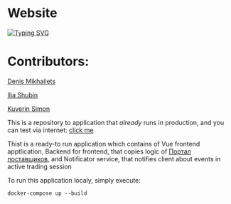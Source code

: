 # Website
[![Typing SVG](https://readme-typing-svg.herokuapp.com/?lines=👋+Welcome+to+BipolarPenguin+team+repository!;We+are:;Ilia+Shubin:+JS+Frontend+Developer;Denis+Mikhailets:+JS+Frontend+Developer;Kuverin+Simon:+Golang/Python+backend+developer)](https://git.io/typing-svg)

# Contributors:
[Denis Mikhailets](https://github.com/DMikhailiets)


[Ilia Shubin](https://github.com/IliaSNK)


[Kuverin Simon](https://github.com/Kuwerin)


This is a repository to application that *already* runs in production, and you can test via internet: [click me](http://62.109.10.249/)

Thist is a ready-to run application which contains of Vue frontend apptlication,
Backend for frontend, that copies logic of [Портал поставщиков](https://zakupki.mos.ru/purchase/list?page=1&perPage=10&sortField=relevance&sortDesc=true&filter=%7B%22typeIn%22%3A%5B1%5D%2C%22regionPaths%22%3A%5B%22.1.1626.%22%5D%2C%22auctionSpecificFilter%22%3A%7B%22stateIdIn%22%3A%5B19000002%2C19000005%2C19000003%2C19000004%2C19000008%5D%7D%2C%22needSpecificFilter%22%3A%7B%7D%2C%22tenderSpecificFilter%22%3A%7B%7D%7D&state=%7B%22currentTab%22%3A3%7D),
and Notificator service, that notifies client about events in active trading session

To run this application localy, simply execute:
```shell
docker-compose up --build
```
